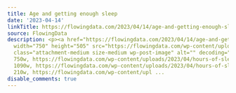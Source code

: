 ```yaml
---
title: Age and getting enough sleep
date: '2023-04-14'
linkTitle: https://flowingdata.com/2023/04/14/age-and-getting-enough-sleep/
source: FlowingData
description: <p><a href="https://flowingdata.com/2023/04/14/age-and-getting-enough-sleep/"><img
  width="750" height="505" src="https://flowingdata.com/wp-content/uploads/2023/04/hours-of-sleep-and-age-750x505.png"
  class="attachment-medium size-medium wp-post-image" alt="" decoding="async" srcset="https://flowingdata.com/wp-content/uploads/2023/04/hours-of-sleep-and-age-750x505.png
  750w, https://flowingdata.com/wp-content/uploads/2023/04/hours-of-sleep-and-age-1090x734.png
  1090w, https://flowingdata.com/wp-content/uploads/2023/04/hours-of-sleep-and-age-210x141.png
  210w, https://flowingdata.com/wp-content/upl ...
disable_comments: true
---
```

<p><a href="https://flowingdata.com/2023/04/14/age-and-getting-enough-sleep/"><img width="750" height="505" src="https://flowingdata.com/wp-content/uploads/2023/04/hours-of-sleep-and-age-750x505.png" class="attachment-medium size-medium wp-post-image" alt="" decoding="async" srcset="https://flowingdata.com/wp-content/uploads/2023/04/hours-of-sleep-and-age-750x505.png 750w, https://flowingdata.com/wp-content/uploads/2023/04/hours-of-sleep-and-age-1090x734.png 1090w, https://flowingdata.com/wp-content/uploads/2023/04/hours-of-sleep-and-age-210x141.png 210w, https://flowingdata.com/wp-content/upl ...